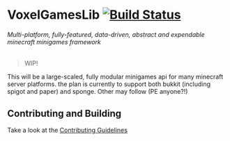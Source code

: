 # VoxelGamesLib [![Build Status](http://ci.minidigger.me/job/VoxelGamesLib/22/badge/icon)](http://ci.minidigger.me/job/VoxelGamesLib/22/)

###### Multi-platform, fully-featured, data-driven, abstract and expendable minecraft minigames framework

> WIP!

This will be a large-scaled, fully modular minigames api for many minecraft server platforms. the plan is currently to support both bukkit (including spigot and paper) and sponge. Other may follow (PE anyone?!)

## Contributing and Building

Take a look at the [Contributing Guidelines](https://github.com/MiniDigger/VoxelGamesLib/blob/master/CONTRIBUTING.md)
